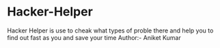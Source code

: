 # Hacker-Helper
Hacker Helper is use to cheak what types of proble there and help you to find out fast as you and save your time
Author:-  Aniket Kumar

